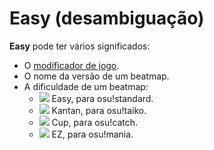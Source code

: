 # Easy (desambiguação)

**Easy** pode ter vários significados:

- O [modificador de jogo](/wiki/Game_modifier/Easy).
- O nome da versão de um beatmap.
- A dificuldade de um beatmap:
  - ![](/wiki/shared/diff/easy-s.png) Easy, para osu!standard.
  - ![](/wiki/shared/diff/easy-t.png) Kantan, para osu!taiko.
  - ![](/wiki/shared/diff/easy-c.png) Cup, para osu!catch.
  - ![](/wiki/shared/diff/easy-m.png) EZ, para osu!mania.
